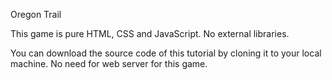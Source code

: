 Oregon Trail

This game is pure HTML, CSS and JavaScript. No external libraries.

You can download the source code of this tutorial by cloning it to your local machine. 
No need for web server for this game.

